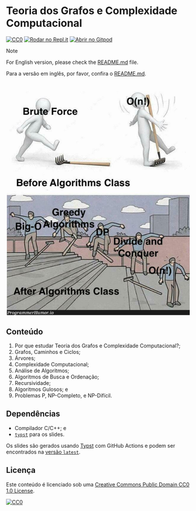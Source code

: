 # Teoria dos Grafos e Complexidade Computacional

[![CC0](https://img.shields.io/badge/License-CC0-lightgrey.svg)](https://creativecommons.org/publicdomain/zero/1.0/)
[![Rodar no Repl.it](https://repl.it/badge/github/storopoli/grafos-complexidade)](https://repl.it/github/storopoli/grafos-complexidade)
[![Abrir no Gitpod](https://gitpod.io/button/open-in-gitpod.svg)](https://gitpod.io/#https://github.com/storopoli/grafos-complexidade)

> [!NOTE]
>
> For English version, please check the [README.md](README.md) file.
>
> Para a versão em inglês, por favor, confira o [README.md](README.md).

<!-- markdownlint-disable no-inline-html -->
<div class="figure" style="text-align: center">
  <img src="slides/images/algorithm_analysis_meme.jpg"
   alt="Algorithm meme" width="500" />
</div>
<!-- markdownlint-enable no-inline-html -->

## Conteúdo

1. Por que estudar Teoria dos Grafos e Complexidade Computacional?;
1. Grafos, Caminhos e Ciclos;
1. Árvores;
1. Complexidade Computacional;
1. Análise de Algoritmos;
1. Algoritmos de Busca e Ordenação;
1. Recursividade;
1. Algoritmos Gulosos; e
1. Problemas P, NP-Completo, e NP-Difícil.

## Dependências

- Compilador C/C++; e
- [`typst`](https://typst.app) para os slides.

Os slides são gerados usando [Typst](https://typst.app) com GitHub Actions
e podem ser encontrados na
[versão `latest`](https://github.com/storopoli/grafos-complexidade/releases/latest/download/slides.pdf).

## Licença

Este conteúdo é licenciado sob uma
[Creative Commons Public Domain CC0 1.0 License](https://creativecommons.org/publicdomain/zero/1.0/).

[![CC0](https://licensebuttons.net/l/zero/1.0/88x31.png)](https://creativecommons.org/publicdomain/zero/1.0/)
